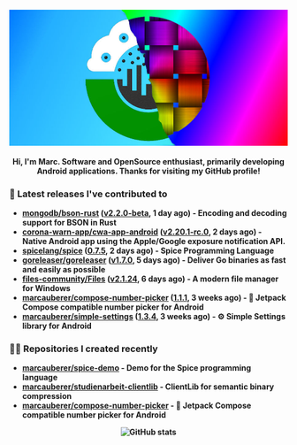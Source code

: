<p align="center">
	<img src="https://raw.githubusercontent.com/marcauberer/marcauberer/master/images/frontpage-image.jpg">
	<br><br>
	<b>Hi, I'm Marc. Software and OpenSource enthusiast, primarily developing Android applications. Thanks for visiting my GitHub profile!
</p>

### 🚀 Latest releases I've contributed to


- [mongodb/bson-rust](https://github.com/mongodb/bson-rust) ([v2.2.0-beta](https://github.com/mongodb/bson-rust/releases/tag/v2.2.0-beta), 1 day ago) - Encoding and decoding support for BSON in Rust
- [corona-warn-app/cwa-app-android](https://github.com/corona-warn-app/cwa-app-android) ([v2.20.1-rc.0](https://github.com/corona-warn-app/cwa-app-android/releases/tag/v2.20.1-rc.0), 2 days ago) - Native Android app using the Apple/Google exposure notification API.
- [spicelang/spice](https://github.com/spicelang/spice) ([0.7.5](https://github.com/spicelang/spice/releases/tag/0.7.5), 2 days ago) - Spice Programming Language
- [goreleaser/goreleaser](https://github.com/goreleaser/goreleaser) ([v1.7.0](https://github.com/goreleaser/goreleaser/releases/tag/v1.7.0), 5 days ago) - Deliver Go binaries as fast and easily as possible
- [files-community/Files](https://github.com/files-community/Files) ([v2.1.24](https://github.com/files-community/Files/releases/tag/v2.1.24), 6 days ago) - A modern file manager for Windows
- [marcauberer/compose-number-picker](https://github.com/marcauberer/compose-number-picker) ([1.1.1](https://github.com/marcauberer/compose-number-picker/releases/tag/1.1.1), 3 weeks ago) - 🔢 Jetpack Compose compatible number picker for Android
- [marcauberer/simple-settings](https://github.com/marcauberer/simple-settings) ([1.3.4](https://github.com/marcauberer/simple-settings/releases/tag/1.3.4), 3 weeks ago) - ⚙️ Simple Settings library for Android

### 👨‍💻 Repositories I created recently
- [marcauberer/spice-demo](https://github.com/marcauberer/spice-demo) - Demo for the Spice programming language
- [marcauberer/studienarbeit-clientlib](https://github.com/marcauberer/studienarbeit-clientlib) - ClientLib for semantic binary compression
- [marcauberer/compose-number-picker](https://github.com/marcauberer/compose-number-picker) - 🔢 Jetpack Compose compatible number picker for Android

<p align="center">
	<img src="https://github-readme-stats.vercel.app/api?username=marcauberer&show_icons=true&theme=dark" alt="GitHub stats">
</p>
